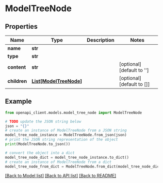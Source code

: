 # ModelTreeNode


## Properties

Name | Type | Description | Notes
------------ | ------------- | ------------- | -------------
**name** | **str** |  | 
**type** | **str** |  | 
**content** | **str** |  | [optional] [default to '']
**children** | [**List[ModelTreeNode]**](ModelTreeNode.md) |  | [optional] [default to []]

## Example

```python
from openapi_client.models.model_tree_node import ModelTreeNode

# TODO update the JSON string below
json = "{}"
# create an instance of ModelTreeNode from a JSON string
model_tree_node_instance = ModelTreeNode.from_json(json)
# print the JSON string representation of the object
print(ModelTreeNode.to_json())

# convert the object into a dict
model_tree_node_dict = model_tree_node_instance.to_dict()
# create an instance of ModelTreeNode from a dict
model_tree_node_from_dict = ModelTreeNode.from_dict(model_tree_node_dict)
```
[[Back to Model list]](../README.md#documentation-for-models) [[Back to API list]](../README.md#documentation-for-api-endpoints) [[Back to README]](../README.md)


